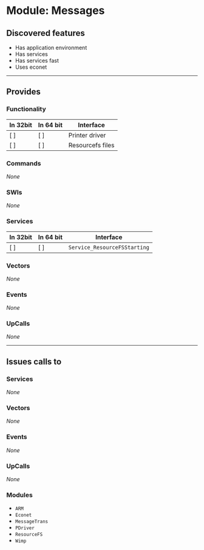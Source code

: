 # Module: Messages

## Discovered features


* Has application environment
* Has services
* Has services fast
* Uses econet

---

## Provides

### Functionality

| In 32bit | In 64 bit | Interface |
|----------|-----------|-----------|
| [ ]      | [ ]       | Printer driver |
| [ ]      | [ ]       | Resourcefs files |

### Commands


*None*


### SWIs


*None*


### Services


| In 32bit | In 64 bit | Interface |
|----------|-----------|-----------|
| [ ]      | [ ]       | `Service_ResourceFSStarting` |


### Vectors


*None*


### Events


*None*


### UpCalls


*None*


---

## Issues calls to

### Services


*None*


### Vectors


*None*


### Events


*None*


### UpCalls


*None*


### Modules


* `ARM`
* `Econet`
* `MessageTrans`
* `PDriver`
* `ResourceFS`
* `Wimp`



